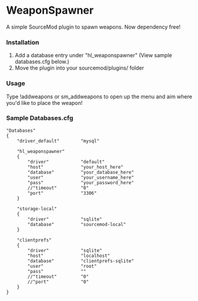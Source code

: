 # WeaponSpawner
A simple SourceMod plugin to spawn weapons. Now dependency free!

### Installation
1) Add a database entry under "hl_weaponspawner" (View sample databases.cfg below.)
2) Move the plugin into your sourcemod/plugins/ folder

### Usage
Type !addweapons or sm_addweapons to open up the menu and aim where you'd like to place
the weapon!

### Sample Databases.cfg
```
"Databases"
{
	"driver_default"		"mysql"
	
	"hl_weaponspawner"
	{
		"driver"			"default"
		"host"				"your_host_here"
		"database"			"your_database_here"
		"user"				"your_username_here"
		"pass"				"your_password_here"
		//"timeout"			"0"
		"port"				"3306"
	}
	
	"storage-local"
	{
		"driver"			"sqlite"
		"database"			"sourcemod-local"
	}

	"clientprefs"
	{
		"driver"			"sqlite"
		"host"				"localhost"
		"database"			"clientprefs-sqlite"
		"user"				"root"
		"pass"				""
		//"timeout"			"0"
		//"port"			"0"
	}
}
```
